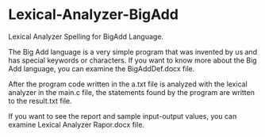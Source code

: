# Lexical-Analyzer-BigAdd
Lexical Analyzer Spelling for BigAdd Language.

  The Big Add language is a very simple program that was invented by us and has special keywords or characters. If you want to know more about the Big Add language, you can examine the BigAddDef.docx file. 
  
  After the program code written in the a.txt file is analyzed with the lexical analyzer in the main.c file, the statements found by the program are written to the result.txt file.
  
  If you want to see the report and sample input-output values, you can examine Lexical Analyzer Rapor.docx file.
